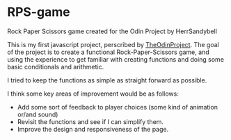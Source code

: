 # RPS-game
Rock Paper Scissors game created for the Odin Project
by HerrSandybell

This is my first javascript project, perscribed by <a href= https://www.theodinproject.com/>TheOdinProject</a>. The goal of the project is to create a functional Rock-Paper-Scissors game, and using the experience to get familiar with creating functions and doing some basic conditionals and arithmetic.

I tried to keep the functions as simple as straight forward as possible.

I think some key areas of improvement would be as follows:

- Add some sort of feedback to player choices (some kind of animation or/and sound)
- Revisit the functions and see if I can simplify them.
- Improve the design and responsiveness of the page.
